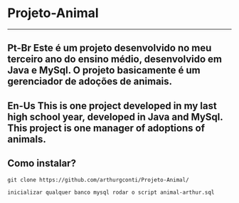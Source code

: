 # Projeto-Animal
---
**Pt-Br**
Este é um projeto desenvolvido no meu terceiro ano do ensino médio, desenvolvido em Java  e MySql.
O projeto basicamente é um gerenciador de adoções de animais.
---
**En-Us**
This is one project developed in my last high school year, developed in Java and MySql.
This project is one manager of adoptions of animals.
---
## Como instalar?

```
git clone https://github.com/arthurgconti/Projeto-Animal/

inicializar qualquer banco mysql rodar o script animal-arthur.sql

```
